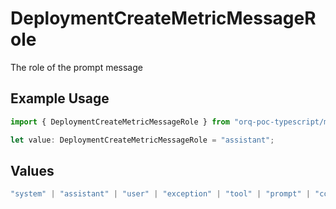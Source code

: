 # DeploymentCreateMetricMessageRole

The role of the prompt message

## Example Usage

```typescript
import { DeploymentCreateMetricMessageRole } from "orq-poc-typescript/models/operations";

let value: DeploymentCreateMetricMessageRole = "assistant";
```

## Values

```typescript
"system" | "assistant" | "user" | "exception" | "tool" | "prompt" | "correction" | "expected_output"
```